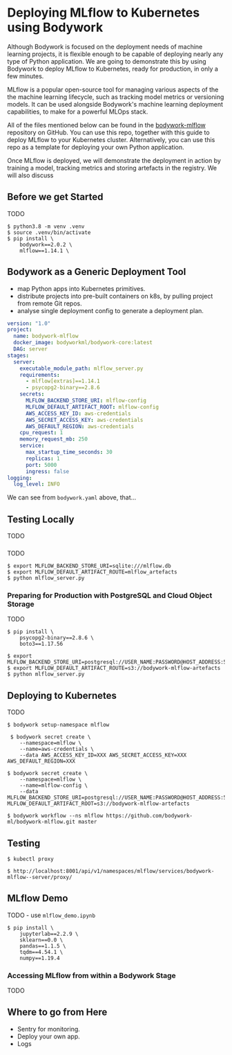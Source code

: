 # Deploying MLflow to Kubernetes using Bodywork

Although Bodywork is focused on the deployment needs of machine learning projects, it is flexible enough to be capable of deploying nearly any type of Python application. We are going to demonstrate this by using Bodywork to deploy MLflow to Kubernetes, ready for production, in only a few minutes.

MLflow is a popular open-source tool for managing various aspects of the the machine learning lifecycle, such as tracking model metrics or versioning models. It can be used alongside Bodywork's machine learning deployment capabilities, to make for a powerful MLOps stack.

All of the files mentioned below can be found in the [bodywork-mlflow](https://github.com/bodywork-ml/bodywork-mlflow) repository on GitHub. You can use this repo, together with this guide to deploy MLflow to your Kubernetes cluster. Alternatively, you can use this repo as a template for deploying your own Python application.

Once MLflow is deployed, we will demonstrate the deployment in action by training a model, tracking metrics and storing artefacts in the registry. We will also discuss 

## Before we get Started

TODO

```shell
$ python3.8 -m venv .venv
$ source .venv/bin/activate
$ pip install \
    bodywork==2.0.2 \
    mlflow==1.14.1 \
```

## Bodywork as a Generic Deployment Tool

- map Python apps into Kubernetes primitives.
- distribute projects into pre-built containers on k8s, by pulling project from remote Git repos.
- analyse single deployment config to generate a deployment plan.

```yaml
version: "1.0"
project:
  name: bodywork-mlflow
  docker_image: bodyworkml/bodywork-core:latest
  DAG: server
stages:
  server:
    executable_module_path: mlflow_server.py
    requirements:
      - mlflow[extras]==1.14.1
      - psycopg2-binary==2.8.6
    secrets:
      MLFLOW_BACKEND_STORE_URI: mlflow-config
      MLFLOW_DEFAULT_ARTIFACT_ROOT: mlflow-config
      AWS_ACCESS_KEY_ID: aws-credentials
      AWS_SECRET_ACCESS_KEY: aws-credentials
      AWS_DEFAULT_REGION: aws-credentials
    cpu_request: 1
    memory_request_mb: 250
    service:
      max_startup_time_seconds: 30
      replicas: 1
      port: 5000
      ingress: false
logging:
  log_level: INFO
```

We can see from `bodywork.yaml` above, that...

## Testing Locally

TODO

### 

TODO

```shell
$ export MLFLOW_BACKEND_STORE_URI=sqlite:///mlflow.db
$ export MLFLOW_DEFAULT_ARTIFACT_ROUTE=mlflow_artefacts
$ python mlflow_server.py
```

### Preparing for Production with PostgreSQL and Cloud Object Storage

TODO

```shell
$ pip install \
    psycopg2-binary==2.8.6 \
    boto3==1.17.56
```

```shell
$ export MLFLOW_BACKEND_STORE_URI=postgresql://USER_NAME:PASSWORD@HOST_ADDRESS:5432/mlflow
$ export MLFLOW_DEFAULT_ARTIFACT_ROUTE=s3://bodywork-mlflow-artefacts
$ python mlflow_server.py
```

## Deploying to Kubernetes

TODO

```shell
$ bodywork setup-namespace mlflow
```

```shell
 $ bodywork secret create \
    --namespace=mlflow \
    --name=aws-credentials \
    --data AWS_ACCESS_KEY_ID=XXX AWS_SECRET_ACCESS_KEY=XXX AWS_DEFAULT_REGION=XXX
```

```shell
$ bodywork secret create \
    --namespace=mlflow \
    --name=mlflow-config \
    --data MLFLOW_BACKEND_STORE_URI=postgresql://USER_NAME:PASSWORD@HOST_ADDRESS:5432/mlflow MLFLOW_DEFAULT_ARTIFACT_ROOT=s3://bodywork-mlflow-artefacts
```

```shell
$ bodywork workflow --ns mlflow https://github.com/bodywork-ml/bodywork-mlflow.git master
```

## Testing

```shell
$ kubectl proxy
```

```http
$ http://localhost:8001/api/v1/namespaces/mlflow/services/bodywork-mlflow--server/proxy/
```

## MLflow Demo

TODO - use `mlflow_demo.ipynb`

```shell
$ pip install \
    jupyterlab==2.2.9 \
    sklearn==0.0 \
    pandas==1.1.5 \
    tqdm==4.54.1 \
    numpy==1.19.4
```

### Accessing MLflow from within a Bodywork Stage

TODO

## Where to go from Here

- Sentry for monitoring.
- Deploy your own app.
- Logs
